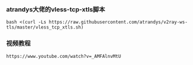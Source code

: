 ### atrandys大佬的vless-tcp-xtls脚本
```
bash <(curl -Ls https://raw.githubusercontent.com/atrandys/v2ray-ws-tls/master/vless_tcp_xtls.sh)
```
### 视频教程
```
https://www.youtube.com/watch?v=_AMFAlnvMtU
```
